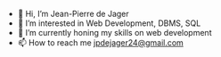 - 👋 Hi, I’m Jean-Pierre de Jager
- 👀 I’m interested in Web Development, DBMS, SQL
- 🌱 I’m currently honing my skills on web development
- 📫 How to reach me jpdejager24@gmail.com

<!---
Rechazar/Rechazar is a ✨ special ✨ repository because its `README.md` (this file) appears on your GitHub profile.
You can click the Preview link to take a look at your changes.
--->
